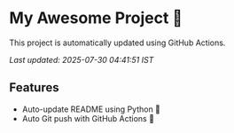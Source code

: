 # My Awesome Project 🚀

This project is automatically updated using GitHub Actions.

_Last updated: 2025-07-30 04:41:51 IST_

## Features
- Auto-update README using Python 🐍
- Auto Git push with GitHub Actions 🤖
